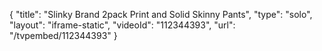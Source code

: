 {
    "title": "Slinky Brand 2pack Print and Solid Skinny Pants",
    "type": "solo",
    "layout": "iframe-static",
    "videoId": "112344393",
    "url": "\/tvpembed\/112344393"
}